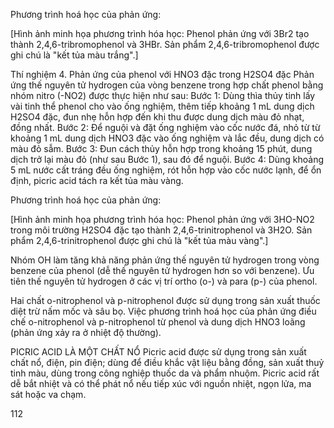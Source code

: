 Phương trình hoá học của phản ứng:

[Hình ảnh minh họa phương trình hóa học: Phenol phản ứng với 3Br2 tạo thành 2,4,6-tribromophenol và 3HBr. Sản phẩm 2,4,6-tribromophenol được ghi chú là "kết tủa màu trắng".]

Thí nghiệm 4. Phản ứng của phenol với HNO3 đặc trong H2SO4 đặc
Phản ứng thế nguyên tử hydrogen của vòng benzene trong hợp chất phenol bằng nhóm nitro (-NO2) được thực hiện như sau:
Bước 1: Dùng thìa thủy tinh lấy vài tinh thể phenol cho vào ống nghiệm, thêm tiếp khoảng 1 mL dung dịch H2SO4 đặc, đun nhẹ hỗn hợp đến khi thu được dung dịch màu đỏ nhạt, đồng nhất.
Bước 2: Để nguội và đặt ống nghiệm vào cốc nước đá, nhỏ từ từ khoảng 1 mL dung dịch HNO3 đặc vào ống nghiệm và lắc đều, dung dịch có màu đỏ sẫm.
Bước 3: Đun cách thủy hỗn hợp trong khoảng 15 phút, dung dịch trở lại màu đỏ (như sau Bước 1), sau đó để nguội.
Bước 4: Dùng khoảng 5 mL nước cất tráng đều ống nghiệm, rót hỗn hợp vào cốc nước lạnh, để ổn định, picric acid tách ra kết tủa màu vàng.

Phương trình hoá học của phản ứng:

[Hình ảnh minh họa phương trình hóa học: Phenol phản ứng với 3HO-NO2 trong môi trường H2SO4 đặc tạo thành 2,4,6-trinitrophenol và 3H2O. Sản phẩm 2,4,6-trinitrophenol được ghi chú là "kết tủa màu vàng".]

Nhóm OH làm tăng khả năng phản ứng thế nguyên tử hydrogen trong vòng benzene của phenol (dễ thế nguyên tử hydrogen hơn so với benzene). Ưu tiên thế nguyên tử hydrogen ở các vị trí ortho (o-) và para (p-) của phenol.

Hai chất o-nitrophenol và p-nitrophenol được sử dụng trong sản xuất thuốc diệt trừ nấm mốc và sâu bọ. Việc phương trình hoá học của phản ứng điều chế o-nitrophenol và p-nitrophenol từ phenol và dung dịch HNO3 loãng (phản ứng xảy ra ở nhiệt độ thường).

PICRIC ACID LÀ MỘT CHẤT NỔ
Picric acid được sử dụng trong sản xuất chất nổ, điện, pin điện; dùng để điều khắc vật liệu bằng đồng, sản xuất thuỷ tinh màu, dùng trong công nghiệp thuốc da và phẩm nhuộm. Picric acid rất dễ bắt nhiệt và có thể phát nổ nếu tiếp xúc với nguồn nhiệt, ngọn lửa, ma sát hoặc va chạm.

112